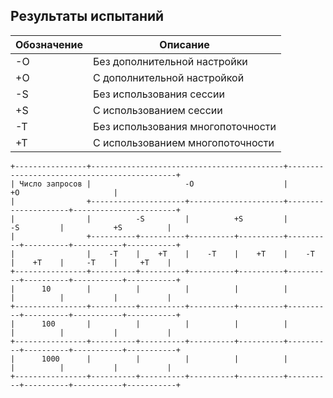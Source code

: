 ## Результаты испытаний

| Обозначение | Описание                          |
|-------------|-----------------------------------|
| -O          | Без дополнительной настройки      |
| +O          | С дополнительной настройкой       |
| -S          | Без использования сессии          |
| +S          | С использованием сессии           |
| -T          | Без использования многопоточности |
| +T          | С использованием многопоточности  |


```text
+----------------+-------------------------------------------+---------------------------------------------+
| Число запросов |                     -O                    |                      +O                     |
|                +---------------------+---------------------+---------------------+-----------------------+
|                |          -S         |          +S         |          -S         |           +S          |
|                +----------+----------+----------+----------+----------+----------+-----------+-----------+
|                |    -T    |    +T    |    -T    |    +T    |    -T    |    +T    |     -T    |     +T    |
+----------------+----------+----------+----------+----------+----------+----------+-----------+-----------+
|      10        |          |          |          |          |          |          |           |           |
+----------------+----------+----------+----------+----------+----------+----------+-----------+-----------+
|      100       |          |          |          |          |          |          |           |           |
+----------------+----------+----------+----------+----------+----------+----------+-----------+-----------+
|      1000      |          |          |          |          |          |          |           |           |
+----------------+----------+----------+----------+----------+----------+----------+-----------+-----------+
```
